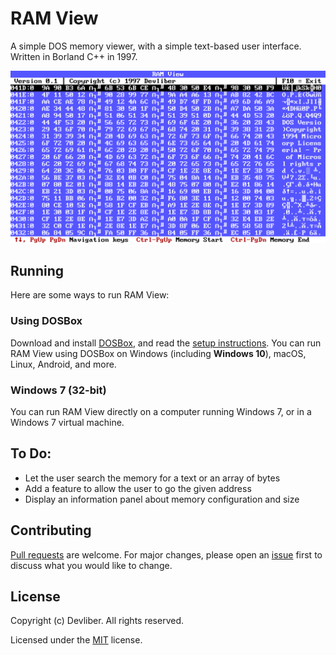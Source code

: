 # RAM View
A simple DOS memory viewer, with a simple text-based user interface. Written in Borland C++ in 1997.

![Screenshot of RAM View running on PCjs](https://github.com/Devliber/ramview/blob/main/assets/readme/ramview-pcjs-screenshot.png)

## Running

Here are some ways to run RAM View:

### Using DOSBox

Download and install [DOSBox](https://www.dosbox.com/), and read the [setup instructions](https://www.dosbox.com/wiki/Basic_Setup_and_Installation_of_DosBox). You can run RAM View using DOSBox on Windows (including **Windows 10**), macOS, Linux, Android, and more.

### Windows 7 (32-bit)

You can run RAM View directly on a computer running Windows 7, or in a Windows 7 virtual machine.

## To Do:

* Let the user search the memory for a text or an array of bytes
* Add a feature to allow the user to go the given address
* Display an information panel about memory configuration and size

## Contributing
[Pull requests](https://github.com/Devliber/ramview/pulls) are welcome. For major changes, please open an [issue](https://github.com/Devliber/ramview/issues) first to discuss what you would like to change.

## License

Copyright (c) Devliber. All rights reserved.

Licensed under the [MIT](LICENSE) license.
